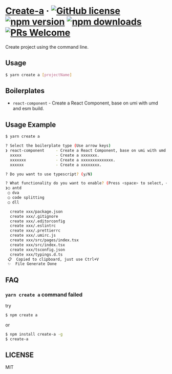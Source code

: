 # [Create-a](#) &middot; [![GitHub license](https://img.shields.io/badge/license-MIT-blue.svg)](https://github.com/chiaweilee/create-a/blob/master/LICENSE) [![npm version](https://img.shields.io/npm/v/create-a.svg?style=flat)](https://www.npmjs.com/package/create-a) [![npm downloads](https://img.shields.io/npm/dm/create-a.svg)](https://npmcharts.com/compare/create-a?minimal=true) [![PRs Welcome](https://img.shields.io/badge/PRs-welcome-brightgreen.svg)](#)

Create project using the command line.

## Usage

```bash
$ yarn create a [projectName]
```

## Boilerplates

* `react-component` - Create a React Component, base on umi with umd and esm build.

## Usage Example

```bash
$ yarn create a

? Select the boilerplate type (Use arrow keys)
❯ react-component     - Create a React Component, base on umi with umd and esm build.
  xxxxx               - Create a xxxxxxx.
  xxxxxxx             - Create a xxxxxxxxxxxxxx.
  xxxxxx              - Create a xxxxxxxx.

? Do you want to use typescript? (y/N)

? What functionality do you want to enable? (Press <space> to select, <a> to toggle all, <i> to invert selection)
❯◯ antd
 ◯ dva
 ◯ code splitting
 ◯ dll

  create xxx/package.json
  create xxx/.gitignore
  create xxx/.editorconfig
  create xxx/.eslintrc
  create xxx/.prettierrc
  create xxx/.umirc.js
  create xxx/src/pages/index.tsx
  create xxx/src/index.tsx
  create xxx/tsconfig.json
  create xxx/typings.d.ts
 📋  Copied to clipboard, just use Ctrl+V
 ✨  File Generate Done
```

## FAQ

### `yarn create a` command failed

try

```bash
$ npm create a
```

or

```bash
$ npm install create-a -g
$ create-a
```

## LICENSE

MIT
